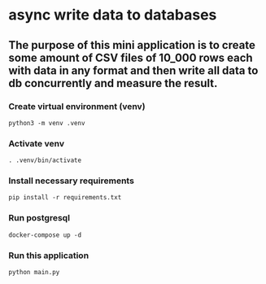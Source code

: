 # async write data to databases

## The purpose of this mini application is to create some amount of CSV files of 10_000 rows each with data in any format and then write all data to db concurrently and measure the result.

### Create virtual environment (venv)

`python3 -m venv .venv`

### Activate venv

`. .venv/bin/activate`

### Install necessary requirements

`pip install -r requirements.txt`

### Run postgresql

`docker-compose up -d`

### Run this application

`python main.py`
